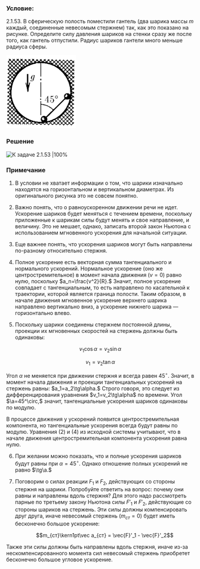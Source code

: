 ###  Условие: 

$2.1.53.$ В сферическую полость поместили гантель (два шарика массы $m$ каждый, соединенные невесомым стержнем) так, как это показано на рисунке. Определите силу давления шариков на стенки сразу же после того, как гантель отпустили. Радиус шариков гантели много меньше радиуса сферы. 

![ К задаче 2.1.53 |186x195, 21%](../../img/2.1.53/statement.png)

###  Решение

![ К задаче 2.1.53 |100%](https://phys.pro/media/1143.svg)

### Примечание
1. В условии не хватает информации о том, что шарики изначально находятся на горизонтальном и вертикальном диаметрах. Из оригинального рисунка это не совсем понятно.

2. Важно понять, что о равноускоренном движении речи не идет. Ускорение шариков будет меняться с течением времени, поскольку приложенные к шарикам силы будут менять и свое направление, и величину. Это не мешает, однако, записать второй закон Ньютона с использованием мгновенного ускорения для начальной ситуации.

3. Еще важнее понять, что ускорения шариков могут быть направлены по-разному относительно стержня.

4. Полное ускорение есть векторная сумма тангенциального и нормального ускорений. Нормальное ускорение (оно же центростремительное) в момент начала движения $(v=0)$ равно нулю, поскольку $a_n=\frac{v^2}{R}.$ Значит, полное ускорение совпадает с тангенциальным, то есть направлено по касательной к траектории, которой является граница полости. Таким образом, в начале движения мгновенное ускорение верхнего шарика направлено вертикально вниз, а ускорение нижнего шарика — горизонтально влево.

5. Поскольку шарики соединены стержнем постоянной длины,
проекции их мгновенных скоростей на стержень должны быть одинаковы:

$$v_1\cos\alpha=v_2\sin\alpha$$

$$v_1=v_2\tan\alpha$$

Угол $\alpha$ не меняется при движении стержня и всегда равен $45^\circ.$
Значит, в момент начала движения и проекции тангенциальных ускорений на стержень равны:
$a_1=a_2\tg\alpha.$ Строго говоря, это следует из дифференцирования уравнения
$v_1=v_2\tg\alpha$ по времени.
Угол $\a=45^\circ,$ значит, тангенциальные ускорения шариков одинаковы по модулю.

В процессе движения у ускорений появится центростремительная компонента, но тангенциальные ускорения всегда будут равны по модулю. Уравнения (2) и (4) из исходной системы учитывают, что в начале движения центростремительная компонента ускорения равна нулю.

6. При желании можно показать, что и полные ускорения шариков будут равны при $\alpha=45^\circ.$
Однако отношение полных ускорений не равно $\tg\a.$

7. Поговорим о силах реакции $F_1$ и $F_2,$ действующих со стороны стержня на шарики.
Попробуйте ответить на вопрос: почему они равны и направлены вдоль стержня?
Для этого надо рассмотреть парные по третьему закону Ньютона силы $F'_1$ и $F'_2,$
действующие со стороны шариков на стержень. Эти силы должны компенсировать друг друга, иначе невесомый стержень $(m_{ст}=0)$ будет иметь бесконечно большое ускорение:

      $$m_{ст}\kern1pt\vec a_{ст} = \vec{F}'_1 - \vec{F}'_2$$

Также эти силы должны быть направлены вдоль стержня, иначе из-за нескомпенсированного момента сил невесомый стержень приобретет бесконечно большое угловое уско&shy;ре&shy;ние.
